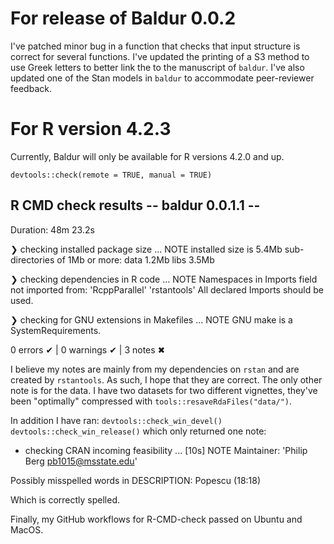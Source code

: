 # For release of Baldur 0.0.2
I've patched minor bug in a function that checks that input structure is correct for several functions.
I've updated the printing of a S3 method to use Greek letters to better link the to the manuscript of `baldur`.
I've also updated one of the Stan models in `baldur` to accommodate peer-reviewer feedback.


# For R version 4.2.3
Currently, Baldur will only be available for R versions 4.2.0 and up.

`devtools::check(remote = TRUE, manual = TRUE)`
## R CMD check results -- baldur 0.0.1.1 --
Duration: 48m 23.2s

❯ checking installed package size ... NOTE
    installed size is  5.4Mb
    sub-directories of 1Mb or more:
      data   1.2Mb
      libs   3.5Mb

❯ checking dependencies in R code ... NOTE
  Namespaces in Imports field not imported from:
    'RcppParallel' 'rstantools'
    All declared Imports should be used.

❯ checking for GNU extensions in Makefiles ... NOTE
  GNU make is a SystemRequirements.

0 errors ✔ | 0 warnings ✔ | 3 notes ✖


I believe my notes are mainly from my dependencies on `rstan` and are created by `rstantools`.
As such, I hope that they are correct. The only other note is for the data.
I have two datasets for two different vignettes, they've been "optimally" compressed with `tools::resaveRdaFiles("data/")`.

In addition I have ran:
`devtools::check_win_devel()`
`devtools::check_win_release()`
which only returned one note:

* checking CRAN incoming feasibility ... [10s] NOTE
Maintainer: 'Philip Berg <pb1015@msstate.edu>'

Possibly misspelled words in DESCRIPTION:
  Popescu (18:18)
    
Which is correctly spelled.

Finally, my GitHub workflows for R-CMD-check passed on Ubuntu and MacOS.
